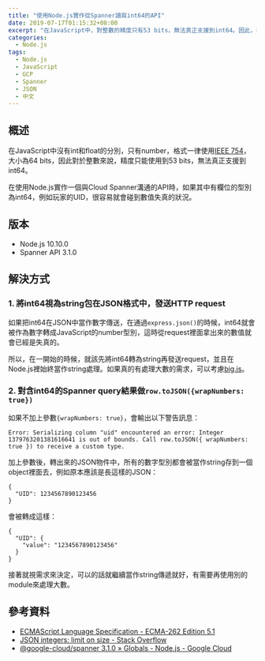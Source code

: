 ```yaml
---
title: "使用Node.js實作從Spanner讀寫int64的API"
date: 2019-07-17T01:15:32+08:00
excerpt: "在JavaScript中，對整數的精度只有53 bits，無法真正支援到int64。因此，在使用Node.js實作一個與Cloud Spanner溝通的API時，如果其中有欄位的型別為int64，例如玩家的UID，很容易就會碰到數值失真的狀況。"
categories:
  - Node.js
tags:
  - Node.js
  - JavaScript
  - GCP
  - Spanner
  - JSON
  - 中文
---
```


## 概述

在JavaScript中沒有int和float的分別，只有number，格式一律使用[IEEE 754](https://www.ecma-international.org/ecma-262/5.1/#sec-8.5)，大小為64 bits，因此對於整數來說，精度只能使用到53 bits，無法真正支援到int64。

在使用Node.js實作一個與Cloud Spanner溝通的API時，如果其中有欄位的型別為int64，例如玩家的UID，很容易就會碰到數值失真的狀況。

## 版本

- Node.js 10.10.0
- Spanner API 3.1.0

## 解決方式

### 1. 將int64視為string包在JSON格式中，發送HTTP request

如果把int64在JSON中當作數字傳送，在通過`express.json()`的時候，int64就會被作為數字轉成JavaScript的number型別，這時從request裡面拿出來的數值就會已經是失真的。

所以，在一開始的時候，就該先將int64轉為string再發送request，並且在Node.js裡始終當作string處理。如果真的有處理大數的需求，可以考慮[big.js](https://github.com/MikeMcl/big.js/)。

### 2. 對含int64的Spanner query結果做`row.toJSON({wrapNumbers: true})`

如果不加上參數`{wrapNumbers: true}`，會輸出以下警告訊息：

```
Error: Serializing column "uid" encountered an error: Integer 1379763201381616641 is out of bounds. Call row.toJSON({ wrapNumbers: true }) to receive a custom type.
```

加上參數後，轉出來的JSON物件中，所有的數字型別都會被當作string存到一個object裡面去，例如原本應該是長這樣的JSON：

```
{
  "UID": 1234567890123456
}
```

會被轉成這樣：

```
{
  "UID": {
    "value": "1234567890123456"
  } 
}
```

接著就視需求來決定，可以的話就繼續當作string傳遞就好，有需要再使用別的module來處理大數。

## 參考資料

- [ECMAScript Language Specification - ECMA-262 Edition 5.1](https://www.ecma-international.org/ecma-262/5.1/#sec-8.5)
- [JSON integers: limit on size - Stack Overflow](https://stackoverflow.com/questions/13502398/json-integers-limit-on-size)
- [@google-cloud/spanner 3.1.0 » Globals - Node.js - Google Cloud](https://cloud.google.com/nodejs/docs/reference/spanner/3.1.x/global#TransactionReadResponse)